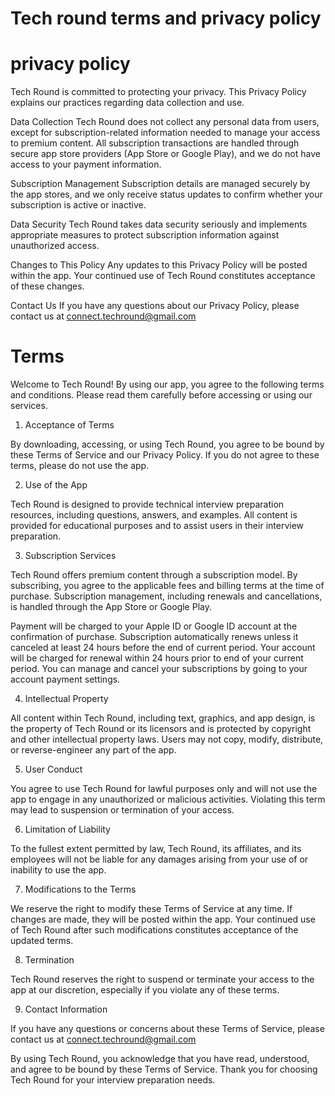 # Tech round terms and privacy policy

# privacy policy
Tech Round is committed to protecting your privacy. This Privacy Policy explains our practices regarding data collection and use.

Data Collection
Tech Round does not collect any personal data from users, except for subscription-related information needed to manage your access to premium content. All subscription transactions are handled through secure app store providers (App Store or Google Play), and we do not have access to your payment information.

Subscription Management
Subscription details are managed securely by the app stores, and we only receive status updates to confirm whether your subscription is active or inactive.

Data Security
Tech Round takes data security seriously and implements appropriate measures to protect subscription information against unauthorized access.

Changes to This Policy
Any updates to this Privacy Policy will be posted within the app. Your continued use of Tech Round constitutes acceptance of these changes.

Contact Us
If you have any questions about our Privacy Policy, please contact us at connect.techround@gmail.com


# Terms

Welcome to Tech Round! By using our app, you agree to the following terms and conditions. Please read them carefully before accessing or using our services.

1. Acceptance of Terms

By downloading, accessing, or using Tech Round, you agree to be bound by these Terms of Service and our Privacy Policy. If you do not agree to these terms, please do not use the app.

2. Use of the App

Tech Round is designed to provide technical interview preparation resources, including questions, answers, and examples. All content is provided for educational purposes and to assist users in their interview preparation.

3. Subscription Services

Tech Round offers premium content through a subscription model. By subscribing, you agree to the applicable fees and billing terms at the time of purchase. Subscription management, including renewals and cancellations, is handled through the App Store or Google Play.

Payment will be charged to your Apple ID or Google ID account at the confirmation of purchase. Subscription automatically renews unless it canceled at least 24 hours before the end of current period. Your account will be charged for renewal within 24 hours prior to end of your current period. You can manage and cancel your subscriptions by going to your account payment settings. 

4. Intellectual Property

All content within Tech Round, including text, graphics, and app design, is the property of Tech Round or its licensors and is protected by copyright and other intellectual property laws. Users may not copy, modify, distribute, or reverse-engineer any part of the app.

5. User Conduct

You agree to use Tech Round for lawful purposes only and will not use the app to engage in any unauthorized or malicious activities. Violating this term may lead to suspension or termination of your access.


6. Limitation of Liability

To the fullest extent permitted by law, Tech Round, its affiliates, and its employees will not be liable for any damages arising from your use of or inability to use the app.

7. Modifications to the Terms

We reserve the right to modify these Terms of Service at any time. If changes are made, they will be posted within the app. Your continued use of Tech Round after such modifications constitutes acceptance of the updated terms.

8. Termination

Tech Round reserves the right to suspend or terminate your access to the app at our discretion, especially if you violate any of these terms.

9. Contact Information

If you have any questions or concerns about these Terms of Service, please contact us at connect.techround@gmail.com

By using Tech Round, you acknowledge that you have read, understood, and agree to be bound by these Terms of Service. Thank you for choosing Tech Round for your interview preparation needs.
